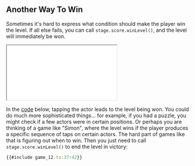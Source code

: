 ## Another Way To Win

Sometimes it's hard to express what condition should make the player win the
level.  If all else fails, you can call `stage.score.winLevel()`, and the level
will immediately be won.

<iframe src="./game_12.iframe.html"></iframe>

In the [code](game_12.ts) below, tapping the actor leads to the level being won.
You could do much more sophisticated things... for example, if you had a puzzle,
you might check if a few actors were in certain positions.  Or perhaps you are
thinking of a game like "Simon", where the level wins if the player produces a
specific sequence of taps on certain actors.  The hard part of games like that
is figuring out when to win.  Then you just need to call
`stage.score.winLevel()` to end the level in victory:

```typescript
{{#include game_12.ts:37:42}}
```
